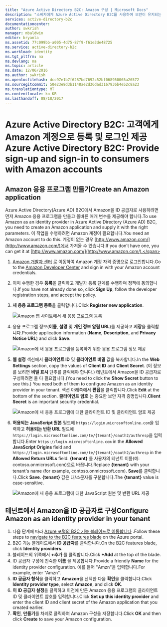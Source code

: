```yaml
---
title: "Azure Active Directory B2C: Amazon 구성 | Microsoft Docs"
description: "소비자에게 Azure Active Directory B2C를 사용하여 보안이 유지되는 응용 프로그램에서 Amazon 계정으로 등록 및 로그인을 제공합니다."
services: active-directory-b2c
documentationcenter: 
author: swkrish
manager: mbaldwin
editor: bryanla
ms.assetid: 77c099bb-a005-4d75-87f9-f61e3de48725
ms.service: active-directory-b2c
ms.workload: identity
ms.tgt_pltfrm: na
ms.devlang: na
ms.topic: article
ms.date: 12/06/2016
ms.author: swkrish
ms.openlocfilehash: dcc97e1b7f6287bd7692c52bf068950065a26572
ms.sourcegitcommit: 50e23e8d3b1148ae2d36dad3167936b4e52c8a23
ms.translationtype: MT
ms.contentlocale: ko-KR
ms.lasthandoff: 08/18/2017
---
```

# <a name="azure-active-directory-b2c-provide-sign-up-and-sign-in-to-consumers-with-amazon-accounts"></a><span data-ttu-id="b6b06-103">Azure Active Directory B2C: 고객에게 Amazon 계정으로 등록 및 로그인 제공</span><span class="sxs-lookup"><span data-stu-id="b6b06-103">Azure Active Directory B2C: Provide sign-up and sign-in to consumers with Amazon accounts</span></span>
## <a name="create-an-amazon-application"></a><span data-ttu-id="b6b06-104">Amazon 응용 프로그램 만들기</span><span class="sxs-lookup"><span data-stu-id="b6b06-104">Create an Amazon application</span></span>
<span data-ttu-id="b6b06-105">Azure Active Directory(Azure AD) B2C에서 Amazon을 ID 공급자로 사용하려면 먼저 Amazon 응용 프로그램을 만들고 올바른 매개 변수를 제공해야 합니다.</span><span class="sxs-lookup"><span data-stu-id="b6b06-105">To use Amazon as an identity provider in Azure Active Directory (Azure AD) B2C, you need to create an Amazon application and supply it with the right parameters.</span></span> <span data-ttu-id="b6b06-106">이 작업을 수행하려면 Amazon 계정이 필요합니다.</span><span class="sxs-lookup"><span data-stu-id="b6b06-106">You need an Amazon account to do this.</span></span> <span data-ttu-id="b6b06-107">계정이 없는 경우 [http://www.amazon.com/](http://www.amazon.com/)에서 가져올 수 있습니다.</span><span class="sxs-lookup"><span data-stu-id="b6b06-107">If you don’t have one, you can get it at [http://www.amazon.com/](http://www.amazon.com/).</span></span>

1. <span data-ttu-id="b6b06-108">[Amazon 개발자 센터](https://login.amazon.com/) 로 이동하여 Amazon 계정 자격 증명으로 로그인합니다.</span><span class="sxs-lookup"><span data-stu-id="b6b06-108">Go to the [Amazon Developer Center](https://login.amazon.com/) and sign in with your Amazon account credentials.</span></span>
2. <span data-ttu-id="b6b06-109">이미 수행한 경우 **등록**을 클릭하고 개발자 등록 단계를 수행하며 정책에 동의합니다.</span><span class="sxs-lookup"><span data-stu-id="b6b06-109">If you have not already done so, click **Sign Up**, follow the developer registration steps, and accept the policy.</span></span>
3. <span data-ttu-id="b6b06-110">**새 응용 프로그램 등록**을 클릭합니다.</span><span class="sxs-lookup"><span data-stu-id="b6b06-110">Click **Register new application**.</span></span>
   
    ![Amazon 웹 사이트에서 새 응용 프로그램 등록](./media/active-directory-b2c-setup-amzn-app/amzn-new-app.png)
4. <span data-ttu-id="b6b06-112">응용 프로그램 정보(**이름**, **설명** 및 **개인 정보 알림 URL**)를 제공하고 **저장**을 클릭합니다.</span><span class="sxs-lookup"><span data-stu-id="b6b06-112">Provide application information (**Name**, **Description**, and **Privacy Notice URL**) and click **Save**.</span></span>
   
    ![Amazon에 새 응용 프로그램을 등록하기 위한 응용 프로그램 정보 제공](./media/active-directory-b2c-setup-amzn-app/amzn-register-app.png)
5. <span data-ttu-id="b6b06-114">**웹 설정** 섹션에서 **클라이언트 ID** 및 **클라이언트 비밀** 값을 복사합니다.</span><span class="sxs-lookup"><span data-stu-id="b6b06-114">In the **Web Settings** section, copy the values of **Client ID** and **Client Secret**.</span></span> <span data-ttu-id="b6b06-115">(이 정보를 보려면 **비밀 표시** 단추를 클릭해야 합니다.) 테넌트에서 Amazon을 ID 공급자로 구성하려면 둘 다 필요합니다.</span><span class="sxs-lookup"><span data-stu-id="b6b06-115">(You need to click the **Show Secret** button to see this.) You need both of them to configure Amazon as an identity provider in your tenant.</span></span> <span data-ttu-id="b6b06-116">섹션 아래쪽에서 **편집**을 클릭합니다.</span><span class="sxs-lookup"><span data-stu-id="b6b06-116">Click **Edit** at the bottom of the section.</span></span> <span data-ttu-id="b6b06-117">**클라이언트 암호** 는 중요한 보안 자격 증명입니다.</span><span class="sxs-lookup"><span data-stu-id="b6b06-117">**Client Secret** is an important security credential.</span></span>
   
    ![Amazon에 새 응용 프로그램에 대한 클라이언트 ID 및 클라이언트 암호 제공](./media/active-directory-b2c-setup-amzn-app/amzn-client-secret.png)
6. <span data-ttu-id="b6b06-119">**허용되는 JavaScript 원본** 필드에 `https://login.microsoftonline.com`을 입력하고 **허용되는 반환 URL** 필드에 `https://login.microsoftonline.com/te/{tenant}/oauth2/authresp`을 입력합니다.</span><span class="sxs-lookup"><span data-stu-id="b6b06-119">Enter `https://login.microsoftonline.com` in the **Allowed JavaScript Origins** field and `https://login.microsoftonline.com/te/{tenant}/oauth2/authresp` in the **Allowed Return URLs** field.</span></span> <span data-ttu-id="b6b06-120">**{tenant}** 를 사용자의 테넌트 이름(예: contoso.onmicrosoft.com)으로 바꿉니다.</span><span class="sxs-lookup"><span data-stu-id="b6b06-120">Replace **{tenant}** with your tenant's name (for example, contoso.onmicrosoft.com).</span></span> <span data-ttu-id="b6b06-121">**Save**를 클릭합니다.</span><span class="sxs-lookup"><span data-stu-id="b6b06-121">Click **Save**.</span></span> <span data-ttu-id="b6b06-122">**{tenant}** 값은 대/소문자를 구분합니다.</span><span class="sxs-lookup"><span data-stu-id="b6b06-122">The **{tenant}** value is case-sensitive.</span></span>
   
    ![Amazon에 새 응용 프로그램에 대한 JavaScript 원본 및 반환 URL 제공](./media/active-directory-b2c-setup-amzn-app/amzn-urls.png)

## <a name="configure-amazon-as-an-identity-provider-in-your-tenant"></a><span data-ttu-id="b6b06-124">테넌트에서 Amazon을 ID 공급자로 구성</span><span class="sxs-lookup"><span data-stu-id="b6b06-124">Configure Amazon as an identity provider in your tenant</span></span>
1. <span data-ttu-id="b6b06-125">다음 단계에 따라 [Azure 포털의 B2C 기능 블레이드로 이동합니다](active-directory-b2c-app-registration.md#navigate-to-b2c-settings) .</span><span class="sxs-lookup"><span data-stu-id="b6b06-125">Follow these steps to [navigate to the B2C features blade](active-directory-b2c-app-registration.md#navigate-to-b2c-settings) on the Azure portal.</span></span>
2. <span data-ttu-id="b6b06-126">B2C 기능 블레이드에서 **ID 공급자**를 클릭합니다.</span><span class="sxs-lookup"><span data-stu-id="b6b06-126">On the B2C features blade, click **Identity providers**.</span></span>
3. <span data-ttu-id="b6b06-127">블레이드의 위쪽에서 **+추가** 를 클릭합니다.</span><span class="sxs-lookup"><span data-stu-id="b6b06-127">Click **+Add** at the top of the blade.</span></span>
4. <span data-ttu-id="b6b06-128">ID 공급자 구성에 친숙한 **이름** 을 제공합니다.</span><span class="sxs-lookup"><span data-stu-id="b6b06-128">Provide a friendly **Name** for the identity provider configuration.</span></span> <span data-ttu-id="b6b06-129">예를 들어 "Amzn"을 입력합니다.</span><span class="sxs-lookup"><span data-stu-id="b6b06-129">For example, enter "Amzn".</span></span>
5. <span data-ttu-id="b6b06-130">**ID 공급자 형식**을 클릭하고 **Amazon**을 선택한 다음 **확인**을 클릭합니다.</span><span class="sxs-lookup"><span data-stu-id="b6b06-130">Click **Identity provider type**, select **Amazon**, and click **OK**.</span></span>
6. <span data-ttu-id="b6b06-131">**이 ID 공급자 설정**을 클릭하고 이전에 만든 Amazon 응용 프로그램의 클라이언트 ID 및 클라이언트 암호를 입력합니다.</span><span class="sxs-lookup"><span data-stu-id="b6b06-131">Click **Set up this identity provider** and enter the client ID and client secret of the Amazon application that you created earlier.</span></span>
7. <span data-ttu-id="b6b06-132">**확인**, **만들기**를 차례로 클릭하여 Amazon 구성을 저장합니다.</span><span class="sxs-lookup"><span data-stu-id="b6b06-132">Click **OK** and then click **Create** to save your Amazon configuration.</span></span>

